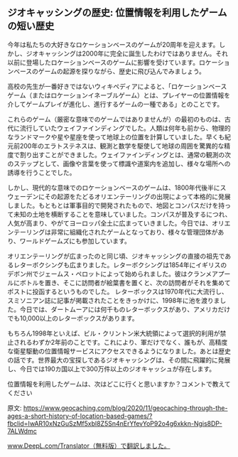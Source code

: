 ## ジオキャッシングの歴史: 位置情報を利用したゲームの短い歴史

今年は私たちの大好きなロケーションベースのゲームが20周年を迎えます。しかし、ジオキャッシングは2000年に完全に誕生したわけではありません。それ以前に登場したロケーションベースのゲームに影響を受けています。ロケーションベースのゲームの起源を探りながら、歴史に飛び込んでみましょう。

高校の先生が一番好きではないウィキペディアによると、「ロケーションベースゲーム（またはロケーションイネーブルゲーム）とは、プレイヤーの位置情報を介してゲームプレイが進化し、進行するゲームの一種である」とのことです。

これらのゲーム（厳密な意味でのゲームではありませんが）の最初のものは、古代に流行していたウェイファインディングでした。人類は何年も前から、物理的なランドマークや星や星座を使って地球上の位置を計算していました。早くも紀元前200年のエラトステネスは、観測と数学を駆使して地球の周囲を驚異的な精度で割り出すことができました。ウェイファインディングとは、通常の観測の次のステップとして、画像や言葉を使って標識や道案内を追加し、様々な場所への誘導を行うことでした。

しかし、現代的な意味でのロケーションベースのゲームは、1800年代後半にスウェーデンにその起源をたどるオリエンテーリングの出現によって本格的に発展しました。もともとは軍事目的で開発されたもので、地図とコンパスだけを持って未知の土地を横断することを意味していました。コンパスが普及するにつれ、人気が高まり、やがてヨーロッパ全土に広まっていきました。今日では、オリエンテーリングは非常に組織化されたゲームとなっており、様々な管理団体があり、ワールドゲームズにも参加しています。

オリエンテーリングが広まったのと同じ頃、ジオキャッシングの直接の祖先であるレターボクシングも広まりました。レターボクシングは1854年にイギリスのデボン州でジェームス・ペロットによって始められました。彼はクランメアプールにボトルを置き、そこに訪問者が絵葉書を置くと、次の訪問者がそれを集めてポストに投函するというものでした。 レターボックスは1970年代に大流行し、スミソニアン誌に記事が掲載されたことをきっかけに、1998年に池を渡りました。今日では、ダートムーアには何千ものレターボックスがあり、アメリカだけでも10,000以上のレターボックスがあります。

もちろん1998年といえば、ビル・クリントン米大統領によって選択的利用が禁止されるわずか2年前のことです。これにより、軍だけでなく、誰もが、高精度な衛星駆動の位置情報サービスにアクセスできるようになりました。あとは歴史の話です。世界最大の宝探しであるジオキャッシングは、その間に飛躍的に発展し、今日では190カ国以上で300万件以上のジオキャッシュが存在します。

位置情報を利用したゲームは、次はどこに行くと思いますか？コメントで教えてください

原文:
https://www.geocaching.com/blog/2020/11/geocaching-through-the-ages-a-short-history-of-location-based-games/?fbclid=IwAR10xNzGuSzMf5xbl8Z5Sn4nErYfevYoP92o4g6xkkn-Ngis8DP-7ALWdmc

www.DeepL.com/Translator（無料版）で翻訳しました。